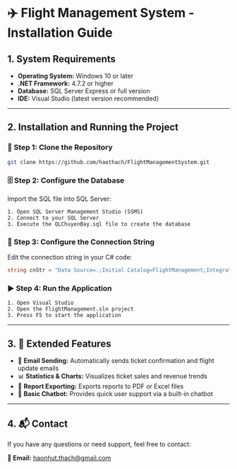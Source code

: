# ✈️ Flight Management System - Installation Guide

## 1. System Requirements

- **Operating System:** Windows 10 or later  
- **.NET Framework:** 4.7.2 or higher  
- **Database:** SQL Server Express or full version  
- **IDE:** Visual Studio (latest version recommended)

---

## 2. Installation and Running the Project

### 🔁 Step 1: Clone the Repository

```bash
git clone https://github.com/haothach/FlightManagementSystem.git
```

### 🗄 Step 2: Configure the Database

Import the SQL file into SQL Server:

```text
1. Open SQL Server Management Studio (SSMS)  
2. Connect to your SQL Server  
3. Execute the QLChuyenBay.sql file to create the database
```

### 🔧 Step 3: Configure the Connection String

Edit the connection string in your C# code:

```csharp
string cnStr = "Data Source=.;Initial Catalog=FlightManagement;Integrated Security=True";
```

### ▶️ Step 4: Run the Application

```text
1. Open Visual Studio  
2. Open the FlightManagement.sln project  
3. Press F5 to start the application
```

---

## 3. 🚀 Extended Features

- 📧 **Email Sending:** Automatically sends ticket confirmation and flight update emails  
- 📊 **Statistics & Charts:** Visualizes ticket sales and revenue trends  
- 🧾 **Report Exporting:** Exports reports to PDF or Excel files  
- 🤖 **Basic Chatbot:** Provides quick user support via a built-in chatbot

---

## 4. 📬 Contact

If you have any questions or need support, feel free to contact:

**📧 Email:** [haonhut.thach@gmail.com](mailto:haonhut.thach@gmail.com)
